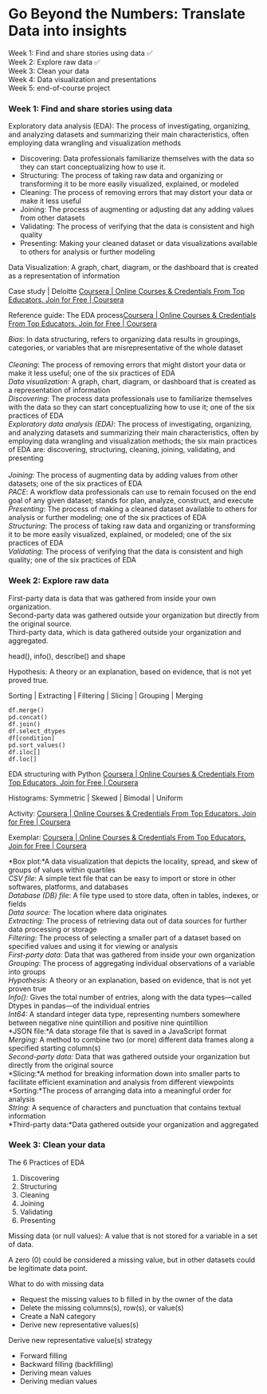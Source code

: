 
# Go Beyond the Numbers: Translate Data into insights
Week 1: Find and share stories using data ✅ <br>
Week 2: Explore raw data ✅<br>
Week 3: Clean your data <br>
Week 4: Data visualization and presentations <br>
Week 5: end-of-course project <br>

### Week 1: Find and share stories using data <br>

Exploratory data analysis (EDA): The process of investigating, organizing, and analyzing datasets and summarizing their main characteristics, often employing data wrangling and visualization methods <br>
* Discovering: Data professionals familiarize themselves with the data so they can start conceptualizing how to use it.
* Structuring: The process of taking raw data and organizing or transforming it to be more easily visualized, explained, or modeled
* Cleaning: The process of removing errors that may distort your data or make it less useful
* Joining: The process of augmenting or adjusting dat any adding values from other datasets
* Validating: The process of verifying that the data is consistent and high quality
* Presenting: Making your cleaned dataset or data visualizations available to others for analysis or further modeling

Data Visualization: A graph, chart, diagram, or the dashboard that is created as a representation of information  <br>

Case study | Deloitte [Coursera | Online Courses & Credentials From Top Educators. Join for Free | Coursera](https://www.coursera.org/learn/go-beyond-the-numbers-translate-data-into-insight/supplement/b7ThI/case-study-deloitte) <br>

Reference guide: The EDA process[Coursera | Online Courses & Credentials From Top Educators. Join for Free | Coursera](https://www.coursera.org/learn/go-beyond-the-numbers-translate-data-into-insight/supplement/MR1G3/reference-guide-the-eda-process)

*Bias*: In data structuring, refers to organizing data results in groupings, categories, or variables that are misrepresentative of the whole dataset <br>				
*Cleaning*: The process of removing errors that might distort your data or make it less useful; one of the six practices of EDA <br>
*Data visualization*: A graph, chart, diagram, or dashboard that is created as a representation of information <br>
*Discovering*: The process data professionals use to familiarize themselves with the data so they can start conceptualizing how to use it; one of the six practices of EDA	 <br>
*Exploratory data analysis (EDA)*: The process of investigating, organizing, and analyzing datasets and summarizing their main characteristics, often by employing data wrangling and visualization methods; the six main practices of EDA are: discovering, structuring, cleaning, joining, validating, and presenting <br>					
*Joining*: The process of augmenting data by adding values from other datasets; one of the six practices of EDA <br>
*PACE*: A workflow data professionals can use to remain focused on the end goal of any given dataset; stands for plan, analyze, construct, and execute <br>
*Presenting*: The process of making a cleaned dataset available to others for analysis or further modeling; one of the six practices of EDA <br>
*Structuring*: The process of taking raw data and organizing or transforming it to be more easily visualized, explained, or modeled; one of the six practices of EDA <br>
*Validating*: The process of verifying that the data is consistent and high quality; one of the six practices of EDA <br>	

### Week 2: Explore raw data <br>

First-party data is data that was gathered from inside your own organization.  <br>
Second-party data was gathered outside your organization but directly from the original source.  <br>
Third-party data, which is data gathered outside your organization and aggregated. <br>

head(), info(), describe() and shape <br>

Hypothesis: A theory or an explanation, based on evidence, that is not yet proved true. <be>

Sorting | Extracting | Filtering | Slicing | Grouping | Merging  <br>

```
df.merge()
pd.concat()
df.join()
df.select_dtypes
df[condition]
pd.sort_values()
df.iloc[]
df.loc[]
```
EDA structuring with Python [Coursera | Online Courses & Credentials From Top Educators. Join for Free | Coursera](https://www.coursera.org/learn/go-beyond-the-numbers-translate-data-into-insight/ungradedLab/WMxxI/annotated-follow-along-guide-eda-structuring-with-python/lab?path=%2Fnotebooks%2FAnnotated%2520follow-along%2520guide_%2520EDA%2520structuring%2520with%2520Python.ipynb) <br>

Histograms: Symmetric | Skewed | Bimodal | Uniform <br>

Activity: [Coursera | Online Courses & Credentials From Top Educators. Join for Free | Coursera](https://www.coursera.org/learn/go-beyond-the-numbers-translate-data-into-insight/ungradedLab/gr3qN/activity-structure-your-data/lab?path=%2Fnotebooks%2FActivity_Structure%2520your%2520data.ipynb) <br>

Exemplar: [Coursera | Online Courses & Credentials From Top Educators. Join for Free | Coursera](https://www.coursera.org/learn/go-beyond-the-numbers-translate-data-into-insight/ungradedLab/A0hlQ/exemplar-structure-your-data/lab?path=%2Fnotebooks%2FExemplar_Structure%2520your%2520data.ipynb) <br>

*Box plot:*A data visualization that depicts the locality, spread, and skew of groups of values within quartiles <br>
*CSV file*: A simple text file that can be easy to import or store in other softwares, platforms, and databases <br>
*Database (DB) file*: A file type used to store data, often in tables, indexes, or fields <br>
*Data source:* The location where data originates <br>
*Extracting:* The process of retrieving data out of data sources for further data processing or storage <br>
*Filtering:* The process of selecting a smaller part of a dataset based on specified values and using it for viewing or analysis <br>
*First-party data:* Data that was gathered from inside your own organization <br>
*Grouping*: The process of aggregating individual observations of a variable into groups <br>
*Hypothesis:* A theory or an explanation, based on evidence, that is not yet proven true <br>
*Info():* Gives the total number of entries, along with the data types—called Dtypes in pandas—of the individual entries <br>
*Int64:* A standard integer data type, representing numbers somewhere between negative nine quintillion and positive nine quintillion <br>
*JSON file:*A data storage file that is saved in a JavaScript format <br>
*Merging:* A method to combine two (or more) different data frames along a specified starting column(s) <br>
*Second-party data:* Data that was gathered outside your organization but directly from the original source <br>
*Slicing:*A method for breaking information down into smaller parts to facilitate efficient examination and analysis from different viewpoints <br>
*Sorting:*The process of arranging data into a meaningful order for analysis <br>
*String:* A sequence of characters and punctuation that contains textual information <br>
*Third-party data:*Data gathered outside your organization and aggregated <br>

### Week 3: Clean your data  <br>

The 6 Practices of EDA
1. Discovering
2. Structuring
3. Cleaning
4. Joining
5. Validating
6. Presenting

Missing data (or null values): A value that is not stored for a variable in a set of data. <br>

A zero (0) could be considered a missing value, but in other datasets could be legitimate data point. <br>

What to do with missing data <br>
* Request the missing values to b filled in by the owner of the data
* Delete the missing columns(s), row(s), or value(s)
* Create a NaN category
* Derive new representative values(s)

Derive new representative value(s) strategy
* Forward filling
* Backward filling (backfilling)
* Deriving mean values
* Deriving median values

  

